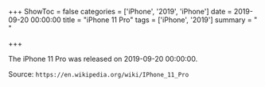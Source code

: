 +++
ShowToc = false
categories = ['iPhone', '2019', 'iPhone']
date = 2019-09-20 00:00:00
title = "iPhone 11 Pro"
tags = ['iPhone', '2019']
summary = " "

+++

The iPhone 11 Pro was released on 2019-09-20 00:00:00.

Source: `https://en.wikipedia.org/wiki/IPhone_11_Pro`

